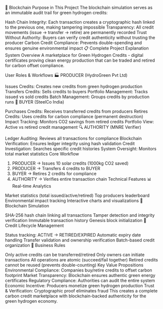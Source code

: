 🔗 Blockchain Purpose in This Project
The blockchain simulation serves as an immutable audit trail for green hydrogen credits:

Hash Chain Integrity: Each transaction creates a cryptographic hash linked to the previous one, making tampering impossible
Transparency: All credit movements (issue → transfer → retire) are permanently recorded
Trust Without Authority: Buyers can verify credit authenticity without trusting the producer
Carbon Credit Compliance: Prevents double-spending and ensures genuine environmental impact
📋 Complete Project Explanation
System Overview
A marketplace for Green Hydrogen Credits - digital certificates proving clean energy production that can be traded and retired for carbon offset compliance.

User Roles & Workflows
🏭 PRODUCER (HydroGreen Pvt Ltd)

Issues Credits: Creates new credits from green hydrogen production
Transfers Credits: Sells credits to buyers
Portfolio Management: Tracks issued vs sold credits
Batch Management: Groups credits by production runs
🏢 BUYER (SteelCo India)

Purchases Credits: Receives transferred credits from producers
Retires Credits: Uses credits for carbon compliance (permanent destruction)
Impact Tracking: Monitors CO2 savings from retired credits
Portfolio View: Active vs retired credit management
🔍 AUTHORITY (MNRE Verifier)

Ledger Auditing: Reviews all transactions for compliance
Blockchain Verification: Ensures ledger integrity using hash validation
Credit Investigation: Searches specific credit histories
System Oversight: Monitors total market statistics
Core Workflow
1. PRODUCER → Issues 10 solar credits (1000kg CO2 saved)
2. PRODUCER → Transfers 4 credits to BUYER
3. BUYER → Retires 2 credits for compliance
4. AUTHORITY → Verifies entire transaction chain
Technical Features
📊 Real-time Analytics

Market statistics (total issued/active/retired)
Top producers leaderboard
Environmental impact tracking
Interactive charts and visualizations
🔐 Blockchain Simulation

SHA-256 hash chain linking all transactions
Tamper detection and integrity verification
Immutable transaction history
Genesis block initialization
💼 Credit Lifecycle Management

Status tracking: ACTIVE → RETIRED/EXPIRED
Automatic expiry date handling
Transfer validation and ownership verification
Batch-based credit organization
🎯 Business Rules

Only active credits can be transferred/retired
Only owners can initiate transactions
All operations are atomic (succeed/fail together)
Retired credits cannot be reused (prevents double-counting)
Key Value Propositions
Environmental Compliance: Companies buy/retire credits to offset carbon footprint
Market Transparency: Blockchain ensures authentic green energy certificates
Regulatory Compliance: Authorities can audit the entire system
Economic Incentive: Producers monetize green hydrogen production
Trust & Verification: Cryptographic proof eliminates fraud
This creates a complete carbon credit marketplace with blockchain-backed authenticity for the green hydrogen economy.
